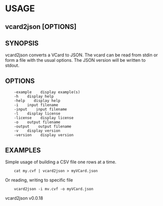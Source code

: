 
# USAGE

## vcard2json [OPTIONS]

## SYNOPSIS

vcard2json converts a VCard to JSON. The vcard can be read from stdin or form a file
with the usual options. The JSON version will be written to stdout.

## OPTIONS    

```
    -example    display example(s)
    -h    display help
    -help    display help
    -i    input filename
    -input    input filename
    -l    display license
    -license    display license
    -o    output filename
    -output    output filename
    -v    display version
    -version    display version
```

## EXAMPLES

Simple usage of building a CSV file one rows at a time.

```shell
    cat my.cvf | vcard2json > myVCard.json
```

Or reading, writing to specific file

```shell
    vcard2json -i mv.cvf -o myVCard.json
```

vcard2json v0.0.18
